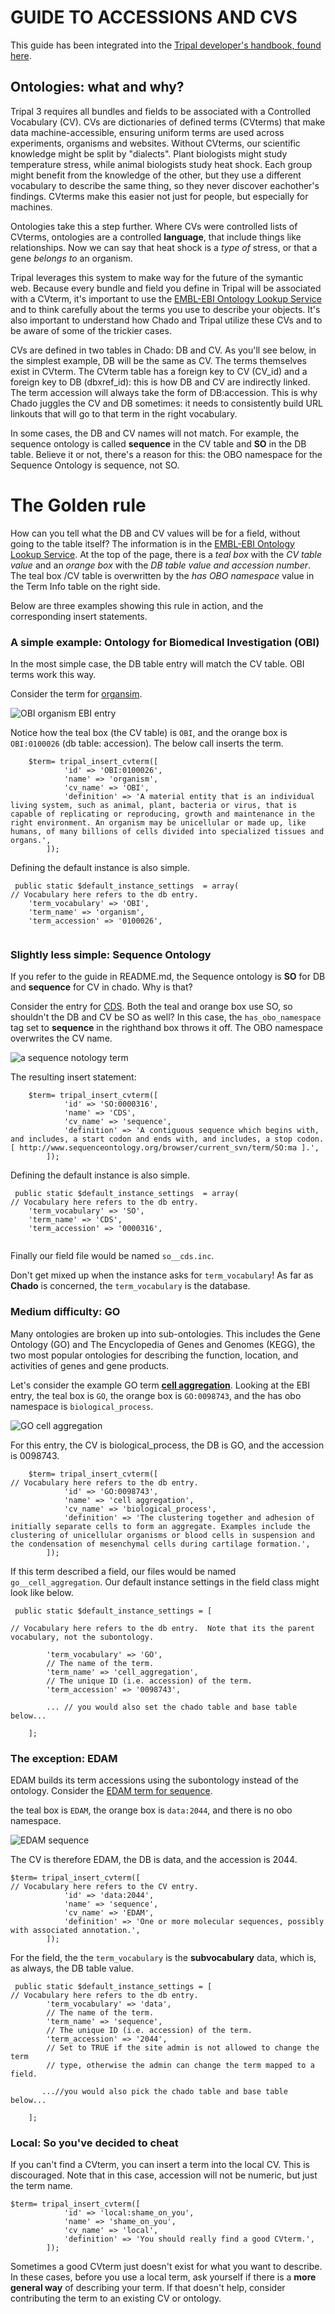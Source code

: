 # GUIDE TO ACCESSIONS AND CVS

This guide has been integrated into the [Tripal developer's handbook, found here](http://tripal.info/tutorials/v3.x/developers_handbook/custom-field/vocabulary).

## Ontologies: what and why?
Tripal 3 requires all bundles and fields to be associated with a Controlled Vocabulary (CV).  CVs are dictionaries of defined terms (CVterms) that make data machine-accessible, ensuring uniform terms are used across experiments, organisms and websites.  Without CVterms, our scientific knowledge might be split by "dialects".  Plant biologists might study temperature stress, while animal biologists study heat shock.  Each group might benefit from the knowledge of the other, but they use a different vocabulary to describe the same thing, so they never discover eachother's findings.  CVterms make this easier not just for people, but especially for machines.

Ontologies take this a step further.  Where CVs were controlled lists of CVterms, ontologies are a controlled **language**, that include things like relationships.  Now we can say that heat shock is a *type of* stress, or that a gene *belongs to* an organism.

Tripal leverages this system to make way for the future of the symantic web.  Because every bundle and field you define in Tripal will be associated with a CVterm, it's important to use the [EMBL-EBI Ontology Lookup Service](http://www.ebi.ac.uk/ols/index) and to think carefully about the terms you use to describe your objects.  It's also important to understand how Chado and Tripal utilize these CVs and to be aware of some of the trickier cases.

CVs are defined in two tables in Chado: DB and CV.  As you'll see below, in the simplest example, DB will be the same as CV. The terms themselves exist in CVterm.  The CVterm table has a foreign key to CV (CV\_id) and a foreign key to DB (dbxref\_id): this is how DB and CV are indirectly linked.  The term accession will always take the form of DB:accession.  This is why Chado juggles the CV and DB sometimes: it needs to consistently build URL linkouts that will go to that term in the right vocabulary.  

In some cases, the DB and CV names will not match.  For example, the sequence ontology is called **sequence** in the CV table and **SO** in the DB table.  Believe it or not, there's a reason for this: the OBO namespace for the Sequence Ontology is sequence, not SO. 


# The Golden rule

How can you tell what the DB and CV values will be for a field, without going to the table itself?  The information is in the [EMBL-EBI Ontology Lookup Service](http://www.ebi.ac.uk/ols/index).  At the top of the page, there is a *teal box* with the *CV table value* and an *orange box* with the *DB table value and accession number*. The teal box /CV table is overwritten by the *has OBO namespace* value in the Term Info table on the right side. 

Below are three examples showing this rule in action, and the corresponding insert statements.

### A simple example: Ontology for Biomedical Investigation (OBI)

In the most simple case, the DB table entry will match the CV table.  OBI terms work this way.

Consider the term for [organsim](http://www.ebi.ac.uk/ols/ontologies/obi/terms?iri=http%3A%2F%2Fpurl.obolibrary.org%2Fobo%2FOBI_0100026).  

![OBI organism EBI entry](assets/OBI_organism.png)

Notice how the teal box (the CV table) is `OBI`, and the orange box is `OBI:0100026` (db table: accession).  The below call inserts the term.

```
    $term= tripal_insert_cvterm([
            'id' => 'OBI:0100026',
            'name' => 'organism',
            'cv_name' => 'OBI',
            'definition' => 'A material entity that is an individual living system, such as animal, plant, bacteria or virus, that is capable of replicating or reproducing, growth and maintenance in the right environment. An organism may be unicellular or made up, like humans, of many billions of cells divided into specialized tissues and organs.',
        ]);

```

Defining the default instance is also simple.

```
 public static $default_instance_settings  = array(
// Vocabulary here refers to the db entry.
    'term_vocabulary' => 'OBI',
    'term_name' => 'organism',
    'term_accession' => '0100026',
  
```


### Slightly less simple: Sequence Ontology

If you refer to the guide in README.md, the Sequence ontology is **SO** for DB and **sequence** for CV in chado.  Why is that?

Consider the entry for [CDS](https://www.ebi.ac.uk/ols/ontologies/so/terms?iri=http%3A%2F%2Fpurl.obolibrary.org%2Fobo%2FSO_0000316).  Both the teal and orange box use SO, so shouldn't the DB and CV be SO as well?  In this case, the `has_obo_namespace` tag set to **sequence** in the righthand box throws it off. The OBO namespace overwrites the CV name.

![a sequence notology term](/assets/so_cds_example.png)

The resulting insert statement:



```
    $term= tripal_insert_cvterm([
            'id' => 'SO:0000316',
            'name' => 'CDS',
            'cv_name' => 'sequence',
            'definition' => 'A contiguous sequence which begins with, and includes, a start codon and ends with, and includes, a stop codon. [ http://www.sequenceontology.org/browser/current_svn/term/SO:ma ].',
        ]);

```

Defining the default instance is also simple.

```
 public static $default_instance_settings  = array(
// Vocabulary here refers to the db entry.
    'term_vocabulary' => 'SO',
    'term_name' => 'CDS',
    'term_accession' => '0000316',
  
```

Finally our field file would be named `so__cds.inc`.

Don't get mixed up when the instance asks for `term_vocabulary`!  As far as **Chado** is concerned, the `term_vocabulary` is the database.


### Medium difficulty: GO

Many ontologies are broken up into sub-ontologies.  This includes the Gene Ontology (GO) and The Encyclopedia of Genes and Genomes (KEGG), the two most popular ontologies for describing the function, location, and activities of genes and gene products.

Let's consider the example GO term [**cell aggregation**](http://www.ebi.ac.uk/ols/ontologies/go/terms?iri=http%3A%2F%2Fpurl.obolibrary.org%2Fobo%2FGO_0098743).  Looking at the EBI entry, the teal box is `GO`, the orange box is `GO:0098743`, and the has obo namespace is `biological_process`.

![GO cell aggregation](assets/GO_cell_aggregation.png)

For this entry, the CV is biological_process, the DB is GO, and the accession is 0098743.

```
    $term= tripal_insert_cvterm([
// Vocabulary here refers to the db entry.
            'id' => 'GO:0098743',
            'name' => 'cell aggregation',
            'cv_name' => 'biological_process',
            'definition' => 'The clustering together and adhesion of initially separate cells to form an aggregate. Examples include the clustering of unicellular organisms or blood cells in suspension and the condensation of mesenchymal cells during cartilage formation.',
        ]);

```

If this term described a field, our files would be named `go__cell_aggregation`.  Our default instance settings in the field class might look like below.

```
 public static $default_instance_settings = [

// Vocabulary here refers to the db entry.  Note that its the parent vocabulary, not the subontology.

        'term_vocabulary' => 'GO',
        // The name of the term.
        'term_name' => 'cell_aggregation',
        // The unique ID (i.e. accession) of the term.
        'term_accession' => '0098743',

		... // you would also set the chado table and base table below...

    ];

```

###  The exception: EDAM

EDAM builds its term accessions using the subontology instead of the ontology.  Consider the [EDAM term for sequence](http://www.ebi.ac.uk/ols/ontologies/edam/terms?iri=http%3A%2F%2Fedamontology.org%2Fdata_2044). 
 
 the teal box is `EDAM`, the orange box is `data:2044`, and there is no obo namespace.
 
 ![EDAM sequence](assets/EDAM_sequence.png)

 The CV is therefore EDAM, the DB is data, and the accession is 2044.


```   
$term= tripal_insert_cvterm([
// Vocabulary here refers to the CV entry. 
            'id' => 'data:2044',
            'name' => 'sequence',
            'cv_name' => 'EDAM',
            'definition' => 'One or more molecular sequences, possibly with associated annotation.',
        ]);

```

For the field, the the `term_vocabulary` is the **subvocabulary** data, which is, as always, the DB table value.

```
 public static $default_instance_settings = [
// Vocabulary here refers to the db entry.  
        'term_vocabulary' => 'data',
        // The name of the term.
        'term_name' => 'sequence',
        // The unique ID (i.e. accession) of the term.
        'term_accession' => '2044',
        // Set to TRUE if the site admin is not allowed to change the term
        // type, otherwise the admin can change the term mapped to a field.
       
       ...//you would also pick the chado table and base table below...
      
    ];

```

### Local: So you've decided to cheat

If you can't find a CVterm, you can insert a term into the local CV.  This is discouraged.  Note that in this case, accession will not be numeric, but just the term name.

```
$term= tripal_insert_cvterm([
            'id' => 'local:shame_on_you',
            'name' => 'shame_on_you',
            'cv_name' => 'local',
            'definition' => 'You should really find a good CVterm.',
        ]);

```

Sometimes a good CVterm just doesn't exist for what you want to describe.  In these cases, before you use a local term, ask yourself if there is a **more general way** of describing your term.  If that doesn't help, consider contributing the term to an existing CV or ontology.

